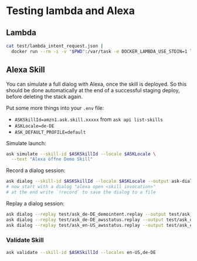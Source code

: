 # Testing lambda and Alexa
## Lambda
```bash
cat test/lambda_intent_request.json |
  docker run --rm -i -v "$PWD":/var/task -e DOCKER_LAMBDA_USE_STDIN=1 lambci/lambda:go1.x deploy/app
```

## Alexa Skill
You can simulate a full dialog with Alexa, once the skill is deployed.
So this should be done automatically at the end of a successful staging deploy, before deleting the stack again.

Put some more things into your `.env` file:
* `ASKSkillId=amzn1.ask.skill.xxxxx` from `ask api list-skills`
* `ASKLocale=de-DE`
* `ASK_DEFAULT_PROFILE=default`

Simulate launch:
```bash
ask simulate --skill-id $ASKSkillId --locale $ASKLocale \
  --text "Alexa öffne Demo Skill"
```

Record a dialog session:
```bash
ask dialog --skill-id $ASKSkillId --locale $ASKLocale --output ask-dialog.log
# now start with a dialog "alexa open <skill invocation>"
# at the end write `!record` to save the dialog to a file   
```

Replay a dialog session:
```bash
ask dialog --replay test/ask_de-DE_demointent.replay --output test/ask_de-DE-demointent.log
ask dialog --replay test/ask_de-DE_awsstatus.replay --output test/ask_de-DE-awsstatus.log
ask dialog --replay test/ask_en-US_awsstatus.replay --output test/ask_en-US-awsstatus.log

```

### Validate Skill
```bash
ask validate --skill-id $ASKSkillId --locales en-US,de-DE
```